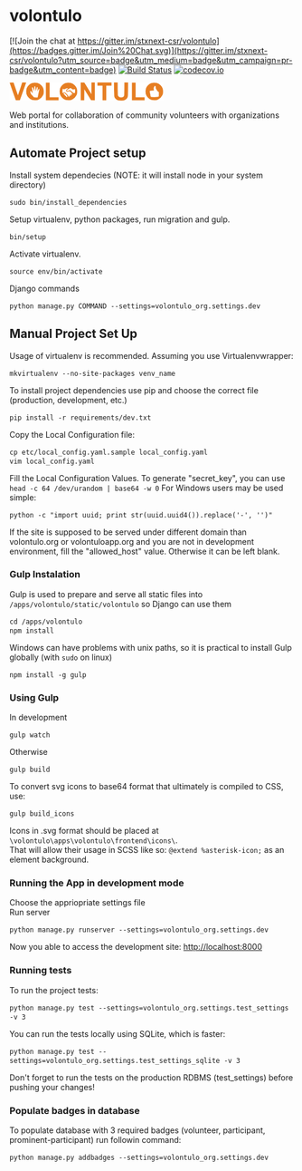 # volontulo

[![Join the chat at https://gitter.im/stxnext-csr/volontulo](https://badges.gitter.im/Join%20Chat.svg)](https://gitter.im/stxnext-csr/volontulo?utm_source=badge&utm_medium=badge&utm_campaign=pr-badge&utm_content=badge)
[![Build Status](https://travis-ci.org/stxnext-csr/volontulo.svg)](https://travis-ci.org/stxnext-csr/volontulo)
[![codecov.io](http://codecov.io/github/stxnext-csr/volontulo/coverage.svg?branch=master)](http://codecov.io/github/stxnext-csr/volontulo?branch=master)

![Volontulo logo](/apps/volontulo/frontend/img/volo_logo.png)

Web portal for collaboration of community volunteers with organizations and institutions. 

## Automate Project setup

Install system dependecies (NOTE: it will install node in your system directory)
```
sudo bin/install_dependencies
```
Setup virtualenv, python packages, run migration and gulp.
```
bin/setup
```
Activate virtualenv.
```
source env/bin/activate
```
Django commands
```
python manage.py COMMAND --settings=volontulo_org.settings.dev
```


## Manual Project Set Up

Usage of virtualenv is recommended. Assuming you use Virtualenvwrapper:
```
mkvirtualenv --no-site-packages venv_name
```
To install project dependencies use pip and choose the correct file (production, development, etc.)
```
pip install -r requirements/dev.txt
```

Copy the Local Configuration file:
```
cp etc/local_config.yaml.sample local_config.yaml
vim local_config.yaml
```

Fill the Local Configuration Values.
To generate "secret_key", you can use
```head -c 64 /dev/urandom | base64 -w 0```
For Windows users may be used simple:
```
python -c "import uuid; print str(uuid.uuid4()).replace('-', '')"
```

If the site is supposed to be served under different domain than volontulo.org or volontuloapp.org
and you are not in development environment, fill the "allowed_host" value. Otherwise
it can be left blank.

### Gulp Instalation

Gulp is used to prepare and serve all static files into `/apps/volontulo/static/volontulo` so Django can use them
```
cd /apps/volontulo
npm install
```
Windows can have problems with unix paths, so it is practical to install Gulp globally (with `sudo` on linux)
```
npm install -g gulp
```
### Using Gulp
In development
```
gulp watch
```
Otherwise
```
gulp build
```
To convert svg icons to base64 format that ultimately is compiled to CSS, use:
```
gulp build_icons
```
Icons in .svg format should be placed at `\volontulo\apps\volontulo\frontend\icons\`.  
That will allow their usage in SCSS like so: `@extend %asterisk-icon;` as an element background.

### Running the App in development mode
Choose the appriopriate settings file  
Run server
```
python manage.py runserver --settings=volontulo_org.settings.dev
```
Now you able to access the development site:
[http://localhost:8000](http://localhost:8000)

### Running tests
To run the project tests:
```
python manage.py test --settings=volontulo_org.settings.test_settings -v 3
```

You can run the tests locally using SQLite, which is faster:
```
python manage.py test --settings=volontulo_org.settings.test_settings_sqlite -v 3
```
Don't forget to run the tests on the production RDBMS (test_settings) before pushing your changes!

### Populate badges in database
To populate database with 3 required badges (volunteer, participant, prominent-participant) run followin command:
```
python manage.py addbadges --settings=volontulo_org.settings.dev
```
